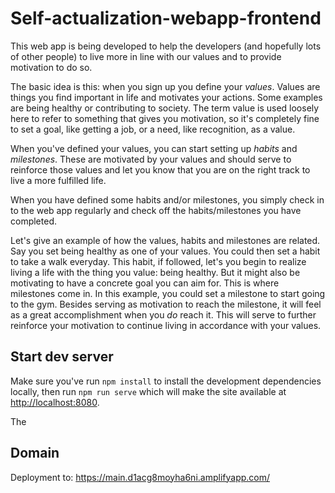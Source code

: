 # Self-actualization-webapp-frontend
This web app is being developed to help the developers (and hopefully lots of other people) to live more in line with our values and to provide motivation to do so.

The basic idea is this: when you sign up you define your _values_. Values are things you find important in life and motivates your actions. Some examples are being healthy or contributing to society. The term value is used loosely here to refer to something that gives you motivation, so it's completely fine to set a goal, like getting a job, or a need, like recognition, as a value.

When you've defined your values, you can start setting up _habits_ and _milestones_. These are motivated by your values and should serve to reinforce those values and let you know that you are on the right track to live a more fulfilled life.

When you have defined some habits and/or milestones, you simply check in to the web app regularly and check off the habits/milestones you have completed.

Let's give an example of how the values, habits and milestones are related. Say you set being healthy as one of your values. You could then set a habit to take a walk everyday. This habit, if followed, let's you begin to realize living a life with the thing you value: being healthy. But it might also be motivating to have a concrete goal you can aim for. This is where milestones come in. In this example, you could set a milestone to start going to the gym. Besides serving as motivation to reach the milestone, it will feel as a great accomplishment when you _do_ reach it. This will serve to further reinforce your motivation to continue living in accordance with your values.

## Start dev server
Make sure you've run `npm install` to install the development dependencies locally, then run `npm run serve` which will make the site available at [http://localhost:8080](http://localhost:8080).

The 

## Domain

Deployment to: https://main.d1acg8moyha6ni.amplifyapp.com/